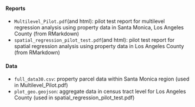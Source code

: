 #### Reports
* ```Multilevel_Pilot.pdf```(and html): pilot test report for multilevel regression analysis using property data in Santa Monica, Los Angeles County (from RMarkdown)
* ```spatial_regression_pilot_test.pdf```(and html): pilot test report for spatial regression analysis using property data in Los Angeles County (from RMarkdown)

#### Data
* ```full_data30.csv```: property parcel data within Santa Monica region (used in Multilevel_Pilot.pdf)
* ```plot_geo.geojson```: aggregate data in census tract level for Los Angeles County (used in spatial_regression_pilot_test.pdf)
